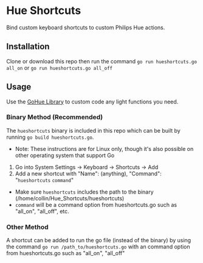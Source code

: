 # Hue Shortcuts
Bind custom keyboard shortcuts to custom Philips Hue actions.

## Installation
Clone or download this repo then run the command `go run hueshortcuts.go all_on` or `go run hueshortcuts.go all_off`

## Usage
Use the [GoHue Library](https://github.com/Collinux/GoHue) to custom code any light functions you need.

### Binary Method (Recommended)
The `hueshortcuts` binary is included in this repo which can be built by running `go build hueshortcuts.go`.
* Note: These instructions are for Linux only, though it's also possible on other operating system that support Go

1. Go into System Settings -> Keyboard -> Shortcuts -> Add 
2. Add a new shortcut with "Name": (anything), "Command": "`hueshortcuts` `command`"
  * Make sure `hueshortcuts` includes the path to the binary (/home/collin/Hue_Shortcuts/hueshortcuts)
  * `command` will be a command option from hueshortcuts.go such as "all_on", "all_off", etc.

### Other Method
A shortcut can be added to run the go file (instead of the binary) by using the command `go run /path_to/hueshortcuts.go` with an command option from hueshortcuts.go such as "all_on", "all_off"
